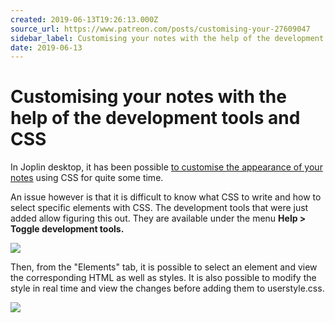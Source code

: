 ```yaml
---
created: 2019-06-13T19:26:13.000Z
source_url: https://www.patreon.com/posts/customising-your-27609047
sidebar_label: Customising your notes with the help of the development tools and CSS
date: 2019-06-13
---
```


# Customising your notes with the help of the development tools and CSS

In Joplin desktop, it has been possible [to customise the appearance of your notes](https://joplinapp.org/#custom-css) using CSS for quite some time.

An issue however is that it is difficult to know what CSS to write and how to select specific elements with CSS. The development tools that were just added allow figuring this out. They are available under the menu **Help &gt; Toggle development tools.**

![](https://raw.githubusercontent.com/laurent22/joplin/dev/Assets/WebsiteAssets/images/news/20190613-192613_0.png)

Then, from the "Elements" tab, it is possible to select an element and view the corresponding HTML as well as styles. It is also possible to modify the style in real time and view the changes before adding them to userstyle.css.

![](https://raw.githubusercontent.com/laurent22/joplin/dev/Assets/WebsiteAssets/images/news/20190613-192613_1.png)